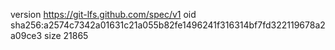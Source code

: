 version https://git-lfs.github.com/spec/v1
oid sha256:a2574c7342a01631c21a055b82fe1496241f316314bf7fd322119678a2a09ce3
size 21865
